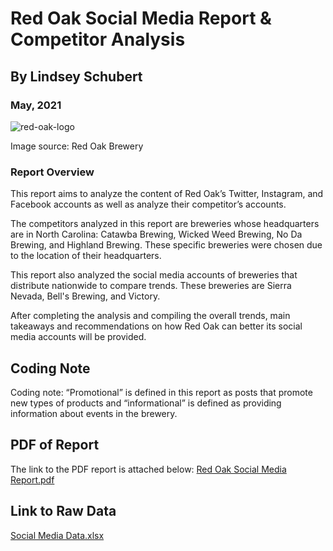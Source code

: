 # Red Oak Social Media Report & Competitor Analysis
## By Lindsey Schubert
### May, 2021



![red-oak-logo](https://user-images.githubusercontent.com/78876698/117580505-38ecfa80-b0c6-11eb-95e7-1ddab29714d6.jpg)

Image source: Red Oak Brewery
### Report Overview 
This report aims to analyze the content of Red Oak’s Twitter,
Instagram, and Facebook accounts as well as analyze their
competitor’s accounts.

The competitors analyzed in this report are breweries whose
headquarters are in North Carolina: Catawba Brewing, Wicked
Weed Brewing, No Da Brewing, and Highland Brewing. These
specific breweries were chosen due to the location of their
headquarters.

This report also analyzed the social media accounts of
breweries that distribute nationwide to compare trends.
These breweries are Sierra Nevada, Bell's Brewing, and
Victory.

After completing the analysis and compiling the overall
trends, main takeaways and recommendations on how Red Oak can better its
social media accounts will be provided.

## Coding Note
Coding note: “Promotional” is defined in this report as posts
that promote new types of products and “informational” is
defined as providing information about events in the
brewery.

## PDF of Report
The link to the PDF report is attached below: 
[Red Oak Social Media Report.pdf](https://github.com/lschubert2/Red-Oak-Social-Media-Report/files/6448038/Mea.460.pdf)

## Link to Raw Data
[Social Media Data.xlsx](https://github.com/lschubert2/Red-Oak-Social-Media-Report/files/6448049/Social.Media.Data.xlsx)
